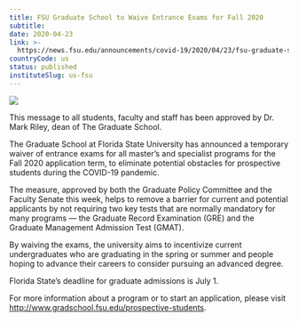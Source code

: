 ```yaml
---
title: FSU Graduate School to Waive Entrance Exams for Fall 2020
subtitle: 
date: 2020-04-23
link: >-
  https://news.fsu.edu/announcements/covid-19/2020/04/23/fsu-graduate-school-to-waive-entrance-exams-for-fall-2020/
countryCode: us
status: published
instituteSlug: us-fsu
---
```

![](https://news.fsu.edu/wp-content/uploads/fbrfg/apple-touch-icon.png)

This message to all students, faculty and staff has been approved by Dr. Mark Riley, dean of The Graduate School.

The Graduate School at Florida State University has announced a temporary waiver of entrance exams for all master’s and specialist programs for the Fall 2020 application term, to eliminate potential obstacles for prospective students during the COVID-19 pandemic.

The measure, approved by both the Graduate Policy Committee and the Faculty Senate this week, helps to remove a barrier for current and potential applicants by not requiring two key tests that are normally mandatory for many programs — the Graduate Record Examination (GRE) and the Graduate Management Admission Test (GMAT).

By waiving the exams, the university aims to incentivize current undergraduates who are graduating in the spring or summer and people hoping to advance their careers to consider pursuing an advanced degree.

Florida State’s deadline for graduate admissions is July 1.

For more information about a program or to start an application, please visit http://www.gradschool.fsu.edu/prospective-students.